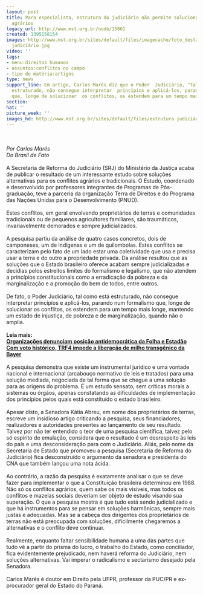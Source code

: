```yaml
---
layout: post
title: Para especialista, estrutura do judiciário não permite solucionar conflitos
  agrários
legacy_url: http://www.mst.org.br/node/15861
created: 1395158154
images: http://www.mst.org.br/sites/default/files/imagecache/foto_destaque/estrutura
  judiciário.jpg
video: ''
tags:
- menu:direitos humanos
- assuntos:conflitos no campo
- tipo de matéria:artigos
type: news
support_line: Em artigo, Carlos Marés diz que o Poder  Judiciário, "tal como está
  estruturado, não consegue interpretar  princípios e aplicá-los, parando num formalismo
  que, longe de solucionar  os conflitos, os estendem para um tempo mais longe.
section: 
hat: ''
picture_week: ''
images_hd: http://www.mst.org.br/sites/default/files/estrutura judiciário.jpg
---
```

<p><br><em><br>Por Carlos Marés<br>Do Brasil de Fato</em><br><br>A Secretaria de Reforma do Judiciário (SRJ) do Ministério da Justiça acaba de publicar o resultado de um interessante estudo sobre soluções alternativas para os conflitos agrários e tradicionais. O Estudo, coordenado e desenvolvido por professores integrantes de Programas de Pós-graduação, teve a parceria da organização Terra de Direitos e do Programa das Nações Unidas para o Desenvolvimento (PNUD).<br><br>Estes conflitos, em geral envolvendo proprietários de terras e comunidades tradicionais ou de pequenos agricultores familiares, são traumáticos, invariavelmente demorados e sempre judicializados.<br><br>A pesquisa partiu da análise de quatro casos concretos, dois de camponeses, um de indígenas e um de quilombolas. Estes conflitos se caracterizam pelo fato de um lado estar uma coletividade que usa e precisa usar a terra e do outro a propriedade privada. Da análise resultou que as soluções que o Estado brasileiro oferece acabam sempre judicializadas e decidias pelos estreitos limites do formalismo e legalismo, que não atendem a princípios constitucionais como a erradicação da pobreza e da marginalização e a promoção do bem de todos, entre outros.<br><br>De fato, o Poder Judiciário, tal como está estruturado, não consegue interpretar princípios e aplicá-los, parando num formalismo que, longe de solucionar os conflitos, os estendem para um tempo mais longe, mantendo um estado de injustiça, de pobreza e de marginalização, quando não o amplia.<br><br><strong>Leia mais:<br></strong><a href="http://www.mst.org.br/node/15852"><strong>Organizações denunciam posição antidemocrática da Folha e Estadão <br></strong></a><a href="http://www.mst.org.br/node/15846"><strong>Com voto histórico, TRF4 impede a liberação de milho transgênico da Bayer </strong><br></a><br>A pesquisa demonstra que existe um instrumental jurídico e uma vontade nacional e internacional (arcabouço normativo de leis e tratados) para uma solução mediada, negociada de tal forma que se chegue a uma solução para as origens do problema. É um estudo sensato, sem críticas morais a sistemas ou órgãos, apenas constatando as dificuldades de implementação dos princípios pelos quais está constituído o estado brasileiro.<br><br>Apesar disto, a Senadora Kátia Abreu, em nome dos proprietários de terras, escreve um insidioso artigo criticando a pesquisa, seus financiadores, realizadores e autoridades presentes ao lançamento de seu resultado. Talvez por não ter entendido o teor de uma pesquisa científica, talvez pelo só espírito de emulação, considera que o resultado é um desrespeito às leis do país e uma desconsideração para com o Judiciário. Aliás, pelo nome da Secretaria de Estado que promoveu a pesquisa (Secretaria de Reforma do Judiciário) fica desconstruído o argumento da senadora e presidenta do CNA que também lançou uma nota ácida.<br><br>Ao contrário, a razão da pesquisa é exatamente analisar o que se deve fazer para implementar o que a Constituição brasileira determinou em 1988. Não só os conflitos agrários, quem sabe os mais visíveis, mas todos os conflitos e mazelas sociais deveriam ser objeto de estudo visando sua superação. O que a pesquisa mostra é que tudo está sendo judicializado e que há instrumentos para se pensar em soluções harmônicas, sempre mais justas e adequadas. Mas se a cabeça dos dirigentes dos proprietários de terras não está preocupada com soluções, dificilmente chegaremos a alternativas e o conflito deve continuar.<br><br>Realmente, enquanto faltar sensibilidade humana a uma das partes que tudo vê a partir do prisma do lucro, o trabalho do Estado, como conciliador, fica evidentemente prejudicado, nem haverá reforma do Judiciário, nem soluções alternativas. Vai imperar o radicalismo e sectarismo desejado pela Senadora.<br><br>Carlos Marés é doutor em Direito pela UFPR, professor da PUC/PR e ex-procurador geral do Estado do Paraná.</p><p>&nbsp;</p>
